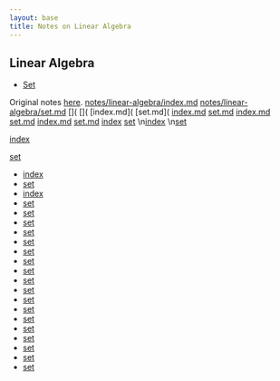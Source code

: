 ```yaml
---
layout: base
title: Notes on Linear Algebra
---
```


## Linear Algebra
- [Set](set.html)

Original notes [here](http://imechanica.org/node/19709).
[notes/linear-algebra/index.md](notes/linear-algebra/notes/linear-algebra/index.md)
[notes/linear-algebra/set.md](notes/linear-algebra/notes/linear-algebra/set.md)
[](
[](
[index.md](
[set.md](
[index.md]()
[set.md]()
[index.md](notes/linear-algebra/index.md)
[set.md](notes/linear-algebra/set.md)
[index.md](notes/linear-algebra/index.html)
[set.md](notes/linear-algebra/set.html)
[index](notes/linear-algebra/index.html)
[set](notes/linear-algebra/set.html)
\n[index](notes/linear-algebra/index.html)
\n[set](notes/linear-algebra/set.html)

[index](notes/linear-algebra/index.html)

[set](notes/linear-algebra/set.html)
- [index](notes/linear-algebra/index.html)
- [set](notes/linear-algebra/set.html)
- [index](notes/linear-algebra/index.html)
- [set](notes/linear-algebra/set.html)
- [set](notes/linear-algebra/set.html)
- [set](/notes/linear-algebra/set.html)
- [set](/notes/linear-algebra/set.html)
- [set](/notes/linear-algebra/set.html)
- [set](/notes/linear-algebra/set.html)
- [set](/notes/linear-algebra/set.html)
- [set](/notes/linear-algebra/set.html)
- [set](/notes/linear-algebra/set.html)
- [set](/notes/linear-algebra/set.html)
- [set](/notes/linear-algebra/set.html)
- [set](/notes/linear-algebra/set.html)
- [set](/notes/linear-algebra/set.html)
- [set](/notes/linear-algebra/set.html)
- [set](/notes/linear-algebra/set.html)
- [set](/notes/linear-algebra/set.html)
- [set](/notes/linear-algebra/set.html)
- [set](/notes/linear-algebra/set.html)
